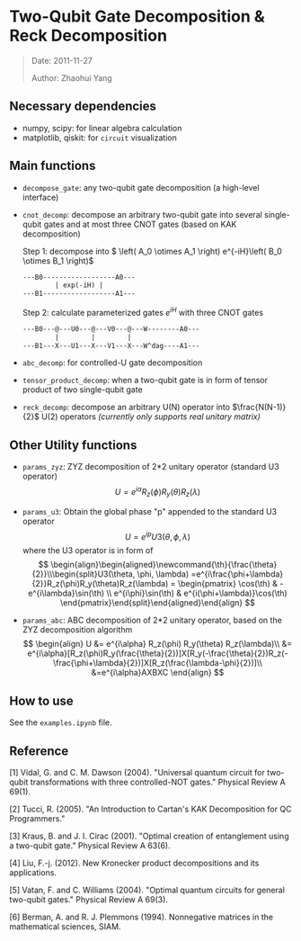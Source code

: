 # Two-Qubit Gate Decomposition & Reck Decomposition

>Date: 2011-11-27
>
>Author: Zhaohui Yang

## Necessary dependencies
- numpy, scipy: for linear algebra calculation
- matplotlib, qiskit: for `circuit` visualization

## Main functions

- `decompose_gate`: any two-qubit gate decomposition (a high-level interface)

- `cnot_decomp`: decompose an arbitrary two-qubit gate into several single-qubit gates and at most three CNOT gates (based on KAK decomposition)

  Step 1: decompose into $ \left( A_0 \otimes A_1 \right) e^{-iH}\left( B_0 \otimes B_1 \right)$

  ```txt
  ---B0------------------A0---
          | exp(-iH) |
  ---B1------------------A1---
  ```

  Step 2: calculate parameterized gates $e^{iH}$ with three CNOT gates

  ```txt
  ---B0---@---U0---@---V0---@---W--------A0---
          |        |        |
  ---B1---X---U1---X---V1---X---W^dag----A1---
  ```

- `abc_decomp`: for controlled-U gate decomposition

- `tensor_product_decomp`: when a two-qubit gate is in form of tensor product of two single-qubit gate

- `reck_decomp`: decompose an arbitrary U(N) operator into $\frac{N(N-1)}{2}$ U(2) operators *(currently only supports real unitary matrix)*

## Other Utility functions

- `params_zyz`: ZYZ decomposition of 2*2 unitary operator (standard U3 operator)
  $$
  U = e^{i\alpha} R_z(\phi) R_y(\theta) R_z(\lambda)
  $$
  
- `params_u3`: Obtain the global phase "p" appended to the standard U3 operator
  $$
  U = e^{i p} U3(\theta, \phi, \lambda)
  $$
  where the U3 operator is in form of
  $$
  \begin{align}\begin{aligned}\newcommand{\th}{\frac{\theta}{2}}\\\begin{split}U3(\theta, \phi, \lambda) =e^{i\frac{\phi+\lambda}{2}}R_z(\phi)R_y(\theta)R_z(\lambda) = 
      \begin{pmatrix}
          \cos(\th)          & -e^{i\lambda}\sin(\th) \\
          e^{i\phi}\sin(\th) & e^{i(\phi+\lambda)}\cos(\th)
      \end{pmatrix}\end{split}\end{aligned}\end{align}
  $$
  
- `params_abc`: ABC decomposition of 2*2 unitary operator, based on the ZYZ decomposition algorithm
  $$
  \begin{align}
  U &= e^{i\alpha} R_z(\phi) R_y(\theta) R_z(\lambda)\\
  &= e^{i\alpha}[R_z(\phi)R_y(\frac{\theta}{2})]X[R_y(-\frac{\theta}{2})R_z(-\frac{\phi+\lambda}{2})]X[R_z(\frac{\lambda-\phi}{2})]\\
  &=e^{i\alpha}AXBXC
  \end{align}
  $$
  

## How to use

See the `examples.ipynb` file.

## Reference

[1] Vidal, G. and C. M. Dawson (2004). "Universal quantum circuit for two-qubit transformations with three controlled-NOT gates." Physical Review A 69(1).

[2] Tucci, R. (2005). "An Introduction to Cartan's KAK Decomposition for QC Programmers."

[3] Kraus, B. and J. I. Cirac (2001). "Optimal creation of entanglement using a two-qubit gate." Physical Review A 63(6).

[4] Liu, F.-j. (2012). New Kronecker product decompositions and its applications.

[5] Vatan, F. and C. Williams (2004). "Optimal quantum circuits for general two-qubit gates." Physical Review A 69(3).

[6] Berman, A. and R. J. Plemmons (1994). Nonnegative matrices in the mathematical sciences, SIAM.

